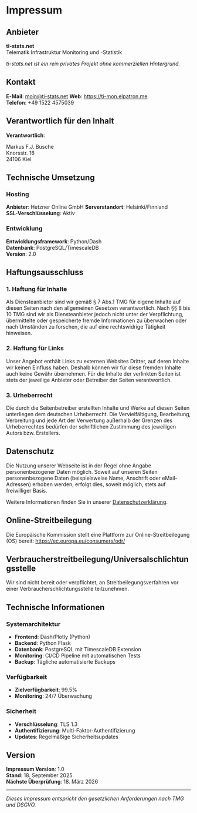 # Impressum

## Anbieter

**ti-stats.net**  
Telematik Infrastruktur Monitoring und -Statistik

*ti-stats.net ist ein rein privates Projekt ohne kommerziellen Hintergrund.*

## Kontakt

**E-Mail**: moin@ti-stats.net
**Web**: https://ti-mon.elpatron.me  
**Telefon**: +49 1522 4575039

## Verantwortlich für den Inhalt

**Verantwortlich**:  

Markus F.J. Busche  
Knorsstr. 16  
24106 Kiel

## Technische Umsetzung

### Hosting
**Anbieter**: Hetzner Online GmbH 
**Serverstandort**: Helsinki/Finnland  
**SSL-Verschlüsselung**: Aktiv

### Entwicklung
**Entwicklungsframework**: Python/Dash  
**Datenbank**: PostgreSQL/TimescaleDB  
**Version**: 2.0

## Haftungsausschluss

### 1. Haftung für Inhalte

Als Diensteanbieter sind wir gemäß § 7 Abs.1 TMG für eigene Inhalte auf diesen Seiten nach den allgemeinen Gesetzen verantwortlich. Nach §§ 8 bis 10 TMG sind wir als Diensteanbieter jedoch nicht unter der Verpflichtung, übermittelte oder gespeicherte fremde Informationen zu überwachen oder nach Umständen zu forschen, die auf eine rechtswidrige Tätigkeit hinweisen.

### 2. Haftung für Links

Unser Angebot enthält Links zu externen Websites Dritter, auf deren Inhalte wir keinen Einfluss haben. Deshalb können wir für diese fremden Inhalte auch keine Gewähr übernehmen. Für die Inhalte der verlinkten Seiten ist stets der jeweilige Anbieter oder Betreiber der Seiten verantwortlich.

### 3. Urheberrecht

Die durch die Seitenbetreiber erstellten Inhalte und Werke auf diesen Seiten unterliegen dem deutschen Urheberrecht. Die Vervielfältigung, Bearbeitung, Verbreitung und jede Art der Verwertung außerhalb der Grenzen des Urheberrechtes bedürfen der schriftlichen Zustimmung des jeweiligen Autors bzw. Erstellers.

## Datenschutz

Die Nutzung unserer Webseite ist in der Regel ohne Angabe personenbezogener Daten möglich. Soweit auf unseren Seiten personenbezogene Daten (beispielsweise Name, Anschrift oder eMail-Adressen) erhoben werden, erfolgt dies, soweit möglich, stets auf freiwilliger Basis.

Weitere Informationen finden Sie in unserer [Datenschutzerklärung](/datenschutz).

## Online-Streitbeilegung

Die Europäische Kommission stellt eine Plattform zur Online-Streitbeilegung (OS) bereit: https://ec.europa.eu/consumers/odr/

## Verbraucherstreitbeilegung/Universalschlichtungsstelle

Wir sind nicht bereit oder verpflichtet, an Streitbeilegungsverfahren vor einer Verbraucherschlichtungsstelle teilzunehmen.

## Technische Informationen

### Systemarchitektur
- **Frontend**: Dash/Plotly (Python)
- **Backend**: Python Flask
- **Datenbank**: PostgreSQL mit TimescaleDB Extension
- **Monitoring**: CI/CD Pipeline mit automatischen Tests
- **Backup**: Tägliche automatisierte Backups

### Verfügbarkeit
- **Zielverfügbarkeit**: 99.5%
- **Monitoring**: 24/7 Überwachung

### Sicherheit
- **Verschlüsselung**: TLS 1.3
- **Authentifizierung**: Multi-Faktor-Authentifizierung
- **Updates**: Regelmäßige Sicherheitsupdates

## Version

**Impressum Version**: 1.0  
**Stand**: 18. September 2025  
**Nächste Überprüfung**: 18. März 2026

---

*Dieses Impressum entspricht den gesetzlichen Anforderungen nach TMG und DSGVO.*
